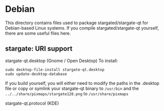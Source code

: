 
Debian
====================
This directory contains files used to package stargated/stargate-qt
for Debian-based Linux systems. If you compile stargated/stargate-qt yourself, there are some useful files here.

## stargate: URI support ##


stargate-qt.desktop  (Gnome / Open Desktop)
To install:

	sudo desktop-file-install stargate-qt.desktop
	sudo update-desktop-database

If you build yourself, you will either need to modify the paths in
the .desktop file or copy or symlink your stargate-qt binary to `/usr/bin`
and the `../../share/pixmaps/stargate128.png` to `/usr/share/pixmaps`

stargate-qt.protocol (KDE)

